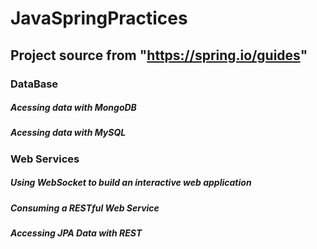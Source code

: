# JavaSpringPractices
## Project source from "https://spring.io/guides"

### DataBase
##### Acessing data with MongoDB
##### Acessing data with MySQL

### Web Services
##### Using WebSocket to build an interactive web application
##### Consuming a RESTful Web Service
##### Accessing JPA Data with REST 

